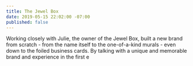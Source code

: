 ```yaml
---
title: The Jewel Box
date: 2019-05-15 22:02:00 -07:00
published: false
---
```


Working closely with Julie, the owner of the Jewel Box, built a new brand from scratch - from the name itself to the one-of-a-kind murals - even down to the foiled business cards. By talking with a unique and memorable brand and experience in the first e